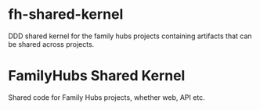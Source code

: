 # fh-shared-kernel

DDD shared kernel for the family hubs projects containing artifacts that can be shared across projects.

# FamilyHubs Shared Kernel

Shared code for Family Hubs projects, whether web, API etc.

